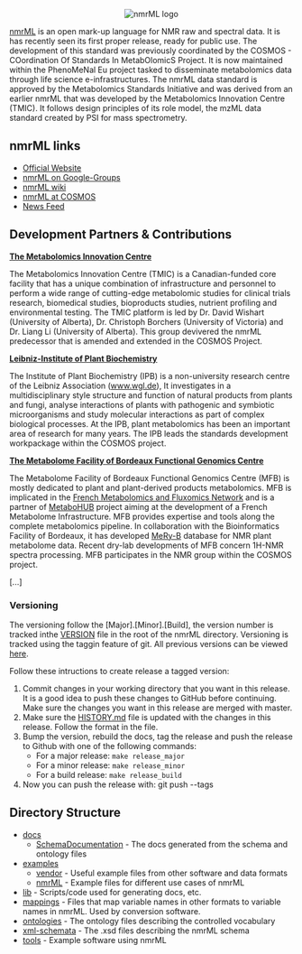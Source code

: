 <p align="center">
<img src="https://raw.github.com/nmrML/nmrML/master/docs/logo/images/horizontal-logo-500.png" alt="nmrML logo" >
</p>

[nmrML](http://nmrml.org/) is an open mark-up language for NMR raw and spectral data. It is has recently seen its first proper release, ready for public use. The development of this standard was previously coordinated by the COSMOS - COordination Of Standards In MetabOlomicS Project. It is now maintained within the PhenoMeNal Eu project tasked to disseminate metabolomics data through life science e-infrastructures. The nmrML data standard is approved by the Metabolomics Standards Initiative and was derived from an earlier nmrML that was developed by the Metabolomics Innovation Centre (TMIC). It follows design principles of its role model, the mzML data standard created by PSI for mass spectrometry.

## nmrML links

* [Official Website](http://nmrml.org/)
* [nmrML on Google-Groups](https://groups.google.com/group/nmrml/subscribe?note=1&hl=en&noredirect=true&pli=1)
* [nmrML wiki](https://github.com/nmrML/nmrML/wiki)
* [nmrML at COSMOS](http://cosmos-fp7.eu/nmrML/index.php?title=Main_Page)
* [News Feed](https://github.com/organizations/nmrML)

## Development Partners & Contributions

[**The Metabolomics Innovation Centre**](http://www.metabolomicscentre.ca/exchangeformats)

The Metabolomics Innovation Centre (TMIC) is a Canadian-funded core facility that has a unique combination of infrastructure and personnel to perform a wide range of cutting-edge metabolomic studies for clinical trials research, biomedical studies, bioproducts studies, nutrient profiling and environmental testing.
The TMIC platform is led by Dr. David Wishart (University of Alberta), Dr. Christoph Borchers (University of Victoria) and Dr. Liang Li (University of Alberta). This group devivered the nmrML predecessor that is amended and extended in the COSMOS Project.

[**Leibniz-Institute of Plant Biochemistry**](http://www.ipb-halle.de/en/)

The Institute of Plant Biochemistry (IPB) is a non-university research centre of the Leibniz Association (www.wgl.de), It investigates in a multidisciplinary style structure and function of natural products from plants and fungi, analyse interactions of plants with pathogenic and symbiotic microorganisms and study molecular interactions as part of complex biological processes. At the IPB, plant metabolomics has been an important area of research for many years.
The IPB leads the standards development workpackage within the COSMOS project.

[**The Metabolome Facility of Bordeaux Functional Genomics Centre**](http://www.cgfb.u-bordeaux2.fr/fr/metabolome)

The Metabolome Facility of Bordeaux Functional Genomics Centre (MFB) is mostly dedicated to plant and plant-derived products metabolomics. 
MFB is implicated in the [French Metabolomics and Fluxomics Network](https://www.bordeaux.inra.fr/ifr103/reseau_metabolome/)
and is a partner of [MetaboHUB](https://www6.inra.fr/metabohub) project aiming at the development of a French Metabolome Infrastructure. 
MFB provides expertise and tools along the complete metabolomics pipeline. In collaboration with the Bioinformatics Facility of Bordeaux, 
it has developed [MeRy-B](http://bit.ly/meryb) database for NMR plant metabolome data. Recent dry-lab developments of MFB concern 
1H-NMR spectra processing. MFB participates in the NMR group within the COSMOS project.

[...]

### Versioning

The versioning follow the [Major].[Minor].[Build], the version number is tracked inthe [VERSION](https://github.com/nmrML/nmrML/blob/master/VERSION) file in the root of the nmrML directory. Versioning is tracked using the taggin feature of git. All previous versions can be viewed [here](https://github.com/nmrML/nmrML/tags).

Follow these intructions to create release a tagged version: 

1. Commit changes in your working directory that you want in this release. It is a good idea to push these changes to GitHub before continuing. Make sure the changes you want in this release are merged with master.
2. Make sure the [HISTORY.md](https://github.com/nmrML/nmrML/blob/master/HISTORY.md) file is updated with the changes in this release. Follow the format in the file.
3. Bump the version, rebuild the docs, tag the release and push the release to Github with one of the following commands:
	* For a major release: `make release_major`
	* For a minor release: `make release_minor`	
	* For a build release: `make release_build`
4. Now you can push the release with: 
	git push --tags

## Directory Structure

* [docs](https://github.com/nmrML/nmrML/tree/master/docs) 
	* [SchemaDocumentation](https://github.com/nmrML/nmrML/tree/master/docs/SchemaDocumentation) - The docs generated from the schema and ontology files
* [examples](https://github.com/nmrML/nmrML/tree/master/examples)
    * [vendor](https://github.com/nmrML/nmrML/tree/master/examples/vendor) - Useful example files from other software and data formats
    * [nmrML](https://github.com/nmrML/nmrML/tree/master/examples/nmrML) - Example files for different use cases of nmrML
* [lib](https://github.com/nmrML/nmrML/tree/master/lib) - Scripts/code used for generating docs, etc.
* [mappings](https://github.com/nmrML/nmrML/tree/master/mappings) - Files that map variable names in other formats to variable names
in nmrML. Used by conversion software.
* [ontologies](https://github.com/nmrML/nmrML/tree/master/ontologies) - The ontology files describing the controlled vocabulary
* [xml-schemata](https://github.com/nmrML/nmrML/tree/master/xml-schemata) - The .xsd files describing the nmrML schema
* [tools](https://github.com/nmrML/nmrML/tree/master/tools) - Example software using nmrML

